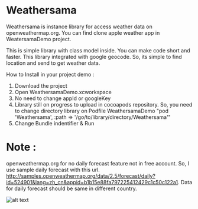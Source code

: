 # Weathersama
Weathersama is instance library for access weather data on openweathermap.org.
You can find clone apple weather app in WeatersamaDemo project.

This is simple library with class model inside. You can make code short and faster. This library integrated with google geocode. So, its simple to find location and send to get weather data.

How to Install in your project demo :
1. Download the project
2. Open WeathersamaDemo.xcworkspace
2. No need to change appId or googleKey
3. Library still on progress to upload in cocoapods repository. So, you need to change directory library on Podfile WeathersamaDemo "pod 'Weathersama', :path => '/go/to/library/directory/Weathersama'"
3. Change Bundle indentifier & Run

# Note :
openweathermap.org for no daily forecast feature not in free account. So, I use sample daily forecast with this url. http://samples.openweathermap.org/data/2.5/forecast/daily?id=524901&lang=zh_cn&appid=b1b15e88fa797225412429c1c50c122a1. Data for daily forecast should be same in different country.

![alt text](https://github.com/icaksama/Weathersama/blob/master/Screen%20Shot%202017-10-09%20at%209.36.32%20AM.png)
